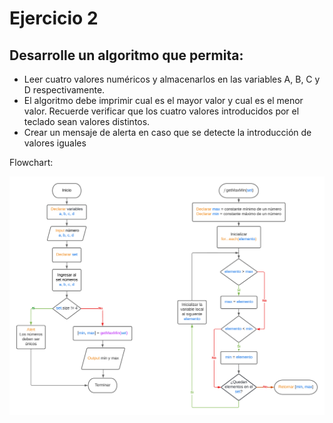 # Ejercicio 2

## Desarrolle un algoritmo que permita:

- Leer cuatro valores numéricos y almacenarlos en las variables A, B, C y D
  respectivamente.
- El algoritmo debe imprimir cual es el mayor valor y cual es el menor valor. Recuerde
  verificar que los cuatro valores introducidos por el teclado sean valores distintos.
- Crear un mensaje de alerta en caso que se detecte la introducción de valores iguales

Flowchart:

![Flowchart](./Flowchart.png)
